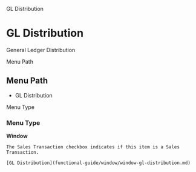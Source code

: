 
GL Distribution
# GL Distribution


General Ledger Distribution

Menu Path
## Menu Path



- GL Distribution

Menu Type
### Menu Type

**Window**

```
The Sales Transaction checkbox indicates if this item is a Sales Transaction.
```

```
[GL Distribution](functional-guide/window/window-gl-distribution.md)
```